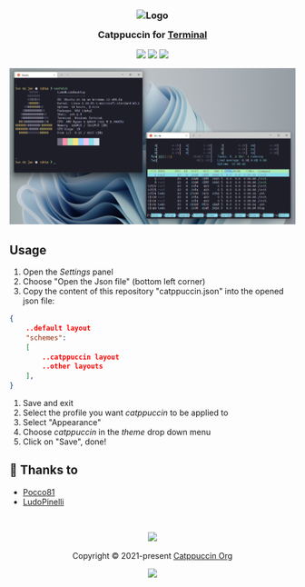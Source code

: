 <h3 align="center">
	<img src="https://raw.githubusercontent.com/catppuccin/catppuccin/main/assets/logos/exports/1544x1544_circle.png" width="100" alt="Logo"/><br/>
	<img src="https://raw.githubusercontent.com/catppuccin/catppuccin/main/assets/misc/transparent.png" height="30" width="0px"/>
	Catppuccin for <a href="https://github.com/Microsoft/Terminal">Terminal</a>
	<img src="https://raw.githubusercontent.com/catppuccin/catppuccin/main/assets/misc/transparent.png" height="30" width="0px"/>
</h3>

<p align="center">
    <a href="https://github.com/catppuccin/windows-terminal/stargazers"><img src="https://img.shields.io/github/stars/catppuccin/windows-terminal?colorA=363a4f&colorB=b7bdf8&style=for-the-badge"></a>
    <a href="https://github.com/catppuccin/windows-terminal/issues"><img src="https://img.shields.io/github/issues/catppuccin/windows-terminal?colorA=363a4f&colorB=f5a97f&style=for-the-badge"></a>
    <a href="https://github.com/catppuccin/windows-terminal/contributors"><img src="https://img.shields.io/github/contributors/catppuccin/windows-terminal?colorA=363a4f&colorB=a6da95&style=for-the-badge"></a>
</p>

<p align="center">
  <img src="assets/splash.png"/>
</p>

## Usage

1. Open the _Settings_ panel
1. Choose "Open the Json file" (bottom left corner)
1. Copy the content of this repository "catppuccin.json" into the opened json file:

```json
{
    ..default layout
    "schemes":
    [
        ..catppuccin layout
        ..other layouts
    ],
}
```

1. Save and exit
1. Select the profile you want _catppuccin_ to be applied to
1. Select "Appearance"
1. Choose _catppuccin_ in the _theme_ drop down menu
1. Click on "Save", done!

## 💝 Thanks to

-   [Pocco81](https://github.com/Pocco81)
-   [LudoPinelli](https://github.com/LudoPinelli)

&nbsp;

<p align="center"><img src="https://raw.githubusercontent.com/catppuccin/catppuccin/main/assets/footers/gray0_ctp_on_line.svg?sanitize=true" /></p>
<p align="center">Copyright &copy; 2021-present <a href="https://github.com/catppuccin" target="_blank">Catppuccin Org</a>
<p align="center"><a href="https://github.com/catppuccin/catppuccin/blob/main/LICENSE"><img src="https://img.shields.io/static/v1.svg?style=for-the-badge&label=License&message=MIT&logoColor=d9e0ee&colorA=363a4f&colorB=b7bdf8"/></a></p>
